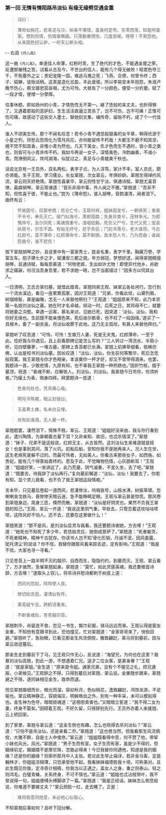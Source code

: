 <script type="text/javascript">
    var head = document.getElementsByTagName('head')[0];
    cssURL = '/public/article_1.css';
    linkTag = document.createElement('link');
    linkTag.href = cssURL;
    linkTag.setAttribute('type','text/css');
    linkTag.setAttribute('rel','stylesheet');
    head.appendChild(linkTag);
</script>
### 第一回  无情有情陌路吊淡仙  有缘无缘劈空遇金重 

> 词曰：

> 薄命似桃花，悲来泥与沙。纵美不堪惜，虽香何足夸。东零西落，知是阿谁家。想到伤情，伤情眉懒画。只落数番惆怅，几度咨嗟。呀呀！不索怨他。从来国色招认妒，一听天公断头咱。

-- 右调`《月儿高》`

这一曲`《月儿高》`，单道佳人命薄，红粉时乖，生了绝代的才色，不能遇金屋之荣，反遭那摧残之苦。试看从古及今，不世出的佳人，能有几个得无破败！昭君色夺三千，不免塞外之尘；贵妃宠隆一国，难逃马嵬之死；飞燕、合德，何曾令终；西子、貂蝉，徒贻话柄。这真是造化忌盈，丰此啬彼。所以李易安末年抱怨，朱淑卢晚节伤心，蔡文姬悲笳哀咽，尤为可怜。大抵有了一分颜色，便受一分折磨，赋了一段才情，便增一分孽障。

往事休题，即如扬州的小青，才情色性无不第一。嫁了恁般的呆丈夫，也折得够了。又遇着那般的恶妒妇，生生活活直逼立苦杀了，岂不可伤，岂不可痛！正惟可伤可痛，故感动了这些文人墨士，替她刻文集，编传奇，留贻不朽，成了个一代佳人。

谁人不颂美生怜，那个不闻名叹息！若令小青不遇恁般狠毒的女平章，稍得优游于小星之列，将愁云怨雨化为雪月风花，亦何能留传不朽哉！大都玉不磨不知其坚，檀不焚不知其香，非惟小青为然也。凡天下美女，负才色而生不遇时，皆小青之类也，则皆可与小青并传不朽。我如今再说一女子，深情美色，冷韵幽香，不减小青。而潦倒风尘，坎坷湖海，似犹过之，真足与小青媲美千秋也。

话说北京有一王员外，双名两松，表字子贞。为人淳笃，家计不丰。室人京氏，颇亦贤能。生子王观，学习儒业。长女翠翘，次女翠云，年俱妙龄。翠翘生得绰约风流，翠云则天娇艳倩。翠翘性喜豪华，翠云则性甘宁淡，俱通诗赋。翠翘尤喜音律，最癖胡琴。翠云常谏道：“音乐非闺中事，外人闻之不雅。”翠翘道：“吾非不知，但性喜于彼，不能止也。”尝为《薄命怨》，谱入胡琴，音韵凄清，闻者泪下。曲终有云：

> 怀故国兮，叹那参商；悲沦亡兮，玉容何祥。姐妹固宠兮，一朝俱死；束昏不令兮，奉先灭亡。侯门似海兮，萧郎陌路；失身非类兮，茂林争光。为郎憔悴兮，及尔同死；离魂情重兮，浅唱低觞。死负父尸兮，生代父死；宠哀纨扇兮，尔生不昌。有始无终兮，悲乎失侣；门前冷落兮，老大谁将。今古红颜兮，莫不薄命；红颜薄命兮，莫不断肠。我本怨人兮，乃为怨曲；谁闻怨曲兮，谁不悲伤！

按下翠翘胡琴之妙，且说里中有一富家秀士，姓金名重，表字千里。胸藏万卷，学富五车。抱子建七步之才，赋潘安三都之貌。年方弱冠，梦想好逑。闻得翠翘精擅胡琴，且通诗赋，每每思慕道：“何物老妪，生出如许尤物！即使异代他乡，尚欲求之寤寐，何况当吾身吾里，若不求她一晤，岂不当面错过！”因多方以伺其出入。

一日清明，王氏合家扫墓，就借此踏青。翠翘同弟王观、妹翠云各处闲行。忽行到一个流水溪边，看见一座累累孤冢，因对王观道：“兄弟，你看此坟，山黛列眉，树烟绾髻，甚是幽雅，怎无一人来替他祭扫？”王观道：“姐姐原来不知，此乃本京第一名妓刘淡仙之墓。她在时才名卓越，倾动一时。后死之日，其鸨母不仁，就要将她委之沟壑。幸遇一远客，慕名来访，见她已死，因哭道：‘淡仙，淡仙，我和你好无缘也。生前既不能亲偎色笑，死后收尔骸骨，也不枉了一段因缘。’遂买了一具棺木，备了一副衣衾，将淡仙收葬于此地。这乃无主孤坟，有甚人来替他拜扫。”

翠翘听了叹息道：“可怜，可怜！生做万人妻，死是无夫鬼，红颜薄命，一至于此。恰好我与你遇见，且上前看那碑记是怎么写的？”三人转过一湾流水，半扇小桥，见四壁藤萝，一堆古墓。那碑上青苔都已长满。翠翘上前拂草细看，依稀仿佛，认出是校书刘淡仙墓。因长叹道：“淡仙，淡仙，你生前何等繁华，死后怎恁般寂寞。我王翠翘与你才色相亲，本该奠你一杯才好，却又不曾带得酒来。也罢，我题诗一首，少致悲情，九原有知，也不辜我王翠翘一种热肠也。”因折竹枝，插于墓顶，祝道：“香魂不断，应解依人。刘淡仙，刘淡仙，我翠翘今日吊你，你须听者。”乃撮土为香，倒身四拜。拜罢题诗一首道：

> 色香何处也，凭吊痛心哉。

> 明月冷鸳被，暗尘封镜台。

> 玉虽黄土瘗，名未白云埋。

> 尚有如渑酒，无人奠一杯。

翠翘题罢，凄然泪下，情殊不胜。翠云、王观道：“姐姐好没来由，我与你行春到此，遣兴陶情，为甚朝着古墓下泪？又非亲知、故旧，也忒杀情深了。”翠翘道：“妹子、兄弟不是这般说，红颜无主，从古皆然。这刘淡仙生来难道就是妓女！也是事到其间，落了火坑。前船后船，安知你我不是她再来人。况人生在世，这生老病死是躲不过的。而最可怜者，无如美人。你看古来那些女子，如西施，如贵妃，能有几个得善始善终的。思及于此，不觉睹物伤情，心灰肠断耳！”王观道：“姐姐好笑，一发讲远了。此乃荒墓，阴气凝重，不宜久坐，去了吧。”翠翘道：“既要去，待我辞了淡仙再行。”复向墓前嘱道：“淡仙，淡仙！我要去了。你若有知，显个灵儿我看，也不负了我王翠翘这段情痴。”

言未毕，只见墓后卷起一道西风，悲凄惨淡，呜咽哀号，山摇水沸，树振草啸。忽喇喇金戈铁马，昏惨惨天暗云迷，急不能睁睛定眼。王观与翠云甚是惊慌。那风卷到翠翘身边，周身三匝，倏然而散。翠翘道：“淡仙是好阴灵也，果然不负我王翠翘的知己。”王观、翠云一齐道：“我说这里阴气重，早些去，只管恋着这坟咕咕哝哝，这阵风好不怕人。还不去，还要在这里做什么！”

翠翘笑道：“那不是风，是刘淡仙显灵与我看，我还要题诗谢她，方去哩！”王观道：“她死也不知死了多少年，若恁般灵应，她倒成菩萨了。”翠翘道：“死者躯壳，不死者精神，精神千古犹存。你读书人岂不知‘骨化形销，丹诚不泯，因风委露，犹托清尘’的说话？你不信，我替你跟那风看来踪去迹，定有影响。”王观道：“我是不信，大家也寻一寻看。”

只见苍苔上一路半明不灭的屐印，自西而东，隐隐约约，到墓而灭。王观、翠云看了，方才骇然，急催翠翘起身。翠翘道：“莫忙，如此灵感英魂，我还要做首诗辞，方去哩！”遂取头上钗儿，将吊诗并慰诗都刺于树皮上道：

> 西风何忽起，阵阵使人哀。

> 惨切如含怨，凄清似有怀。

> 乘鸾疑乍去，跨鹤讶重来。

> 不断香魂处，苍苍屐印苔。

翠翘刺毕，尚留连不舍，忽见一书生，飘巾彩服，骑马远远而来。王观认得是窗友金重，不知他有意跟寻到此，恐怕撞见，忙对翠翘道：“金家哥哥来了，快些回避。”翠翘听了，急抬眼，已看见那金生风流倜傥，雅致翩跹，乘马将到墓前，因与翠云敛迹墓后。

那金生走到墓前下了马，见王观只作无心，反说道：“海望兄，为何也在这里？我慕刘淡仙高致，到此一游，不想遇着仁兄。适才二位女客，是甚亲眷？”王观道：“就是家姐。”金生道：“原来是令姐。通家兄弟，没有个不接见之礼，烦兄通报，小弟候见。”王观辞之不得，只得到墓后对翠翘、翠云说。金重随步跟来，翠翘避之不得，遂同妹相见金生，致恭而退。

但见翠翘眉细而长，眼光而溜，容如秋月，色似桃花，逸致翩跹，鸿惊龙游，不足喻也。翠云精神静正，容貌端庄，明蛑皓齿之外，别有一种丰采，未可以模拟得也。金生神为色夺，暗暗锁魂道：“这相思索害也。”又暗暗立誓道：“我不得二女为妻，终身不娶矣。”因碍着王观，不好久留，只得辞别先行。王员外亦着人来接翘、云上轿回家。

到了家里，翠翘与翠云道：“这金生倒也有趣，怎么也晓得去吊刘淡仙？”翠云道：“只怕不是吊淡仙，还是来看二乔。”翠翘道：“这也想当然，但我看那生风流倜傥，大雅不群，自是士人中俊彦。”翠云道：“姐姐既看得中意，何不赘了他，带挈小妹也风光，风光。”翠翘道：“男子生而有室，女子生而有家，虽是少不得的，但姻缘前定，婚姻牒不是摩尼珠，怎能必得来！今日我替你同遇他，知道是我的姻缘？还是你的姻缘？则索听那月中人主张。若论此生举止端详，若非金马客，定是翰林才，你姐姐凉相薄，只恐承受他不起。我看妹妹福德胜我十倍，可称美对。且此生既见你我，定寻奇计相晤，你我当以正遇之。盖女人之身，重之则泰山，轻之则鸿毛。白璧青蝇，关系终身，不可不慎也。”翠云道：“姐姐也忒沾枝带叶，我不曾说得一句，姐姐便缚头缚脚讲了一篇。”翠翘道：“我是正经话，妹妹怎么倒恁般说，你难道不要嫁丈夫？”翠云把脸一红，走去睡了。正是：

> 难将我意同他意，未必他心似我心。

不知翠翘后事如何？且听下回分解。